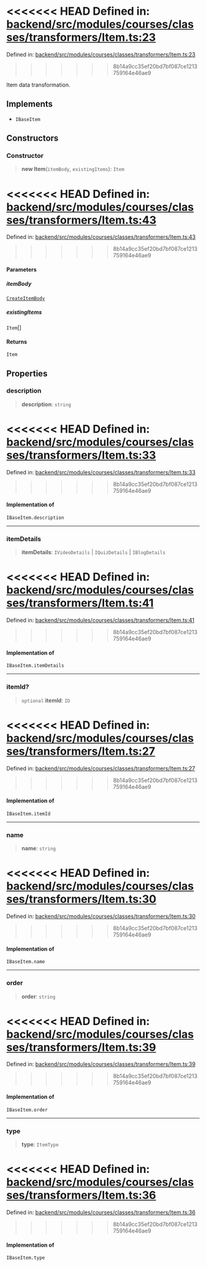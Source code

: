 <<<<<<< HEAD
Defined in: [backend/src/modules/courses/classes/transformers/Item.ts:23](https://github.com/saaranshgarg1/vibe/blob/92f3eed6f8b269ad4e4d39a2fa93008a887aa76f/backend/src/modules/courses/classes/transformers/Item.ts#L23)
=======
Defined in: [backend/src/modules/courses/classes/transformers/Item.ts:23](https://github.com/continuousactivelearning/vibe/blob/2acbe3b478970855555eb5e714d2dc1713e5937b/backend/src/modules/courses/classes/transformers/Item.ts#L23)
>>>>>>> 8b14a9cc35ef20bd7bf087ce1213759164e46ae9

Item data transformation.

## Implements

- `IBaseItem`

## Constructors

### Constructor

> **new Item**(`itemBody`, `existingItems`): `Item`

<<<<<<< HEAD
Defined in: [backend/src/modules/courses/classes/transformers/Item.ts:43](https://github.com/saaranshgarg1/vibe/blob/92f3eed6f8b269ad4e4d39a2fa93008a887aa76f/backend/src/modules/courses/classes/transformers/Item.ts#L43)
=======
Defined in: [backend/src/modules/courses/classes/transformers/Item.ts:43](https://github.com/continuousactivelearning/vibe/blob/2acbe3b478970855555eb5e714d2dc1713e5937b/backend/src/modules/courses/classes/transformers/Item.ts#L43)
>>>>>>> 8b14a9cc35ef20bd7bf087ce1213759164e46ae9

#### Parameters

##### itemBody

[`CreateItemBody`](../../../Other/courses.CreateItemBody.md)

##### existingItems

`Item`[]

#### Returns

`Item`

## Properties

### description

> **description**: `string`

<<<<<<< HEAD
Defined in: [backend/src/modules/courses/classes/transformers/Item.ts:33](https://github.com/saaranshgarg1/vibe/blob/92f3eed6f8b269ad4e4d39a2fa93008a887aa76f/backend/src/modules/courses/classes/transformers/Item.ts#L33)
=======
Defined in: [backend/src/modules/courses/classes/transformers/Item.ts:33](https://github.com/continuousactivelearning/vibe/blob/2acbe3b478970855555eb5e714d2dc1713e5937b/backend/src/modules/courses/classes/transformers/Item.ts#L33)
>>>>>>> 8b14a9cc35ef20bd7bf087ce1213759164e46ae9

#### Implementation of

`IBaseItem.description`

***

### itemDetails

> **itemDetails**: `IVideoDetails` \| `IQuizDetails` \| `IBlogDetails`

<<<<<<< HEAD
Defined in: [backend/src/modules/courses/classes/transformers/Item.ts:41](https://github.com/saaranshgarg1/vibe/blob/92f3eed6f8b269ad4e4d39a2fa93008a887aa76f/backend/src/modules/courses/classes/transformers/Item.ts#L41)
=======
Defined in: [backend/src/modules/courses/classes/transformers/Item.ts:41](https://github.com/continuousactivelearning/vibe/blob/2acbe3b478970855555eb5e714d2dc1713e5937b/backend/src/modules/courses/classes/transformers/Item.ts#L41)
>>>>>>> 8b14a9cc35ef20bd7bf087ce1213759164e46ae9

#### Implementation of

`IBaseItem.itemDetails`

***

### itemId?

> `optional` **itemId**: `ID`

<<<<<<< HEAD
Defined in: [backend/src/modules/courses/classes/transformers/Item.ts:27](https://github.com/saaranshgarg1/vibe/blob/92f3eed6f8b269ad4e4d39a2fa93008a887aa76f/backend/src/modules/courses/classes/transformers/Item.ts#L27)
=======
Defined in: [backend/src/modules/courses/classes/transformers/Item.ts:27](https://github.com/continuousactivelearning/vibe/blob/2acbe3b478970855555eb5e714d2dc1713e5937b/backend/src/modules/courses/classes/transformers/Item.ts#L27)
>>>>>>> 8b14a9cc35ef20bd7bf087ce1213759164e46ae9

#### Implementation of

`IBaseItem.itemId`

***

### name

> **name**: `string`

<<<<<<< HEAD
Defined in: [backend/src/modules/courses/classes/transformers/Item.ts:30](https://github.com/saaranshgarg1/vibe/blob/92f3eed6f8b269ad4e4d39a2fa93008a887aa76f/backend/src/modules/courses/classes/transformers/Item.ts#L30)
=======
Defined in: [backend/src/modules/courses/classes/transformers/Item.ts:30](https://github.com/continuousactivelearning/vibe/blob/2acbe3b478970855555eb5e714d2dc1713e5937b/backend/src/modules/courses/classes/transformers/Item.ts#L30)
>>>>>>> 8b14a9cc35ef20bd7bf087ce1213759164e46ae9

#### Implementation of

`IBaseItem.name`

***

### order

> **order**: `string`

<<<<<<< HEAD
Defined in: [backend/src/modules/courses/classes/transformers/Item.ts:39](https://github.com/saaranshgarg1/vibe/blob/92f3eed6f8b269ad4e4d39a2fa93008a887aa76f/backend/src/modules/courses/classes/transformers/Item.ts#L39)
=======
Defined in: [backend/src/modules/courses/classes/transformers/Item.ts:39](https://github.com/continuousactivelearning/vibe/blob/2acbe3b478970855555eb5e714d2dc1713e5937b/backend/src/modules/courses/classes/transformers/Item.ts#L39)
>>>>>>> 8b14a9cc35ef20bd7bf087ce1213759164e46ae9

#### Implementation of

`IBaseItem.order`

***

### type

> **type**: `ItemType`

<<<<<<< HEAD
Defined in: [backend/src/modules/courses/classes/transformers/Item.ts:36](https://github.com/saaranshgarg1/vibe/blob/92f3eed6f8b269ad4e4d39a2fa93008a887aa76f/backend/src/modules/courses/classes/transformers/Item.ts#L36)
=======
Defined in: [backend/src/modules/courses/classes/transformers/Item.ts:36](https://github.com/continuousactivelearning/vibe/blob/2acbe3b478970855555eb5e714d2dc1713e5937b/backend/src/modules/courses/classes/transformers/Item.ts#L36)
>>>>>>> 8b14a9cc35ef20bd7bf087ce1213759164e46ae9

#### Implementation of

`IBaseItem.type`
